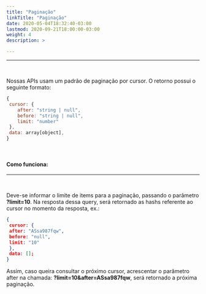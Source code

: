 ```yaml
---
title: "Paginação"
linkTitle: "Paginação"
date: 2020-05-04T18:32:40-03:00
lastmod: 2020-09-21T18:00:00-03:00
weight: 4
description: >

---
```


---
<br>

Nossas APIs usam um padrão de paginação por cursor. O retorno possui o seguinte formato:

```js
{
 cursor: {
    after: "string | null",
    before: "string | null",
    limit: "number"
 },
 data: array[object],
}
```
<br>

#### Como funciona: 
---
<br>

Deve-se informar o limite de items para a paginação, passando o parâmetro **?limit=10**. Na resposta dessa query, será retornado as hashs referente ao cursor no momento da resposta, ex.:

```json
{
 cursor: {
 after: "ASsa987fqw",
 before: "null",
 limit: "10"
 },
 data: [];
}
```

Assim, caso queira consultar o próximo cursor, acrescentar o parâmetro after na chamada: **?limit=10&amp;after=ASsa987fqw**, será retornado a próxima paginação.
